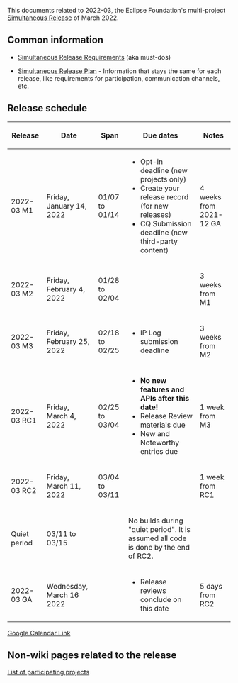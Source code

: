 This documents related to 2022-03, the Eclipse Foundation's
multi-project [Simultaneous Release](../Simultaneous_Release.md) of
March 2022.

## Common information

-   [Simultaneous Release
    Requirements](Simultaneous_Release_Requirements.md)
    (aka must-dos)

<!-- -->

-   [Simultaneous Release
    Plan](Simultaneous_Release_Plan.md) - Information
    that stays the same for each release, like requirements for
    participation, communication channels, etc.

## Release schedule

<table>
<thead>
<tr class="header">
<th><p>Release</p></th>
<th><p>Date</p></th>
<th><p>Span</p></th>
<th><p>Due dates</p></th>
<th><p>Notes</p></th>
</tr>
</thead>
<tbody>
<tr class="odd">
<td><p>2022-03 M1</p></td>
<td><p>Friday, January 14, 2022</p></td>
<td><p>01/07 to 01/14</p></td>
<td><ul>
<li>Opt-in deadline (new projects only)</li>
<li>Create your release record (for new releases)</li>
<li>CQ Submission deadline (new third-party content)</li>
</ul></td>
<td><p>4 weeks from 2021-12 GA</p></td>
</tr>
<tr class="even">
<td><p>2022-03 M2</p></td>
<td><p>Friday, February 4, 2022</p></td>
<td><p>01/28 to 02/04</p></td>
<td></td>
<td><p>3 weeks from M1</p></td>
</tr>
<tr class="odd">
<td><p>2022-03 M3</p></td>
<td><p>Friday, February 25, 2022</p></td>
<td><p>02/18 to 02/25</p></td>
<td><ul>
<li>IP Log submission deadline</li>
</ul></td>
<td><p>3 weeks from M2</p></td>
</tr>
<tr class="even">
<td><p>2022-03 RC1</p></td>
<td><p>Friday, March 4, 2022</p></td>
<td><p>02/25 to 03/04</p></td>
<td><ul>
<li><strong>No new features and APIs after this date!</strong></li>
<li>Release Review materials due</li>
<li>New and Noteworthy entries due</li>
</ul></td>
<td><p>1 week from M3</p></td>
</tr>
<tr class="odd">
<td><p>2022-03 RC2</p></td>
<td><p>Friday, March 11, 2022</p></td>
<td><p>03/04 to 03/11</p></td>
<td></td>
<td><p>1 week from RC1</p></td>
</tr>
<tr class="even">
<td><p>Quiet period</p></td>
<td><p>03/11 to 03/15</p></td>
<td></td>
<td><p>No builds during "quiet period". It is assumed all code is done
by the end of RC2.</p></td>
<td></td>
</tr>
<tr class="odd">
<td><p>2022-03 GA</p></td>
<td><p>Wednesday, March 16 2022</p></td>
<td></td>
<td><ul>
<li>Release reviews conclude on this date</li>
</ul></td>
<td><p>5 days from RC2</p></td>
</tr>
</tbody>
</table>

<!-- googlecalendar width="600" height="400" title="Planning Council Calendar">gchs7nm4nvpm837469ddj9tjlk@group.calendar.google.com&dates=20220301%2F20220331</googlecalendar -->
[Google Calendar Link](https://calendar.google.com/calendar/embed?src=gchs7nm4nvpm837469ddj9tjlk@group.calendar.google.com&dates=20220301%2F20220331&hl=en&mode=AGENDA)

## Non-wiki pages related to the release

[List of participating
projects](https://projects.eclipse.org/releases/2022-03)

